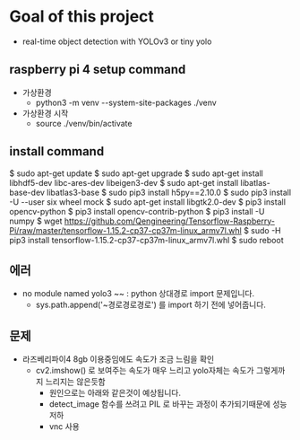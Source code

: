 # Goal of this project

- real-time object detection with YOLOv3 or tiny yolo

## raspberry pi 4 setup command

- 가상환경
  - python3 -m venv --system-site-packages ./venv
- 가상환경 시작
  - source ./venv/bin/activate

## install command

$ sudo apt-get update
$ sudo apt-get upgrade
$ sudo apt-get install libhdf5-dev libc-ares-dev libeigen3-dev
$ sudo apt-get install libatlas-base-dev libatlas3-base
$ sudo pip3 install h5py==2.10.0
$ sudo pip3 install -U --user six wheel mock
$ sudo apt-get install libgtk2.0-dev
$ pip3 install opencv-python
$ pip3 install opencv-contrib-python
$ pip3 install -U numpy
$ wget https://github.com/Qengineering/Tensorflow-Raspberry-Pi/raw/master/tensorflow-1.15.2-cp37-cp37m-linux_armv7l.whl
$ sudo -H pip3 install tensorflow-1.15.2-cp37-cp37m-linux_armv7l.whl
$ sudo reboot

## 에러

- no module named yolo3 ~~ : python 상대경로 import 문제입니다.
  - sys.path.append('~경로경로경로') 를 import 하기 전에 넣어줍니다.

## 문제

- 라즈베리파이4 8gb 이용중임에도 속도가 조금 느림을 확인
  - cv2.imshow() 로 보여주는 속도가 매우 느리고 yolo자체는 속도가 그렇게까지 느리지는 않은듯함
    - 원인으로는 아래와 같은것이 예상됩니다.
    - detect_image 함수를 쓰려고 PIL 로 바꾸는 과정이 추가되기때문에 성능저하
    - vnc 사용
    <!-- TODO : tiny yolo 도 한번 시도해보고 속도가 느리면 내부함수 수정? -->
